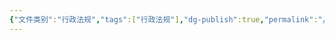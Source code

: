 ```yaml
---
{"文件类别":"行政法规","tags":["行政法规"],"dg-publish":true,"permalink":"/运行杂/模板/行政法规模板/","dgPassFrontmatter":true,"noteIcon":"","created":"2024-07-16T09:06:36.183+08:00","updated":"2024-09-11T12:40:13.239+08:00"}
---
```


